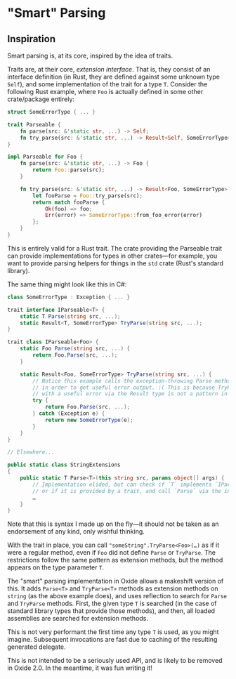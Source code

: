 # "Smart" Parsing

## Inspiration

Smart parsing is, at its core, inspired by the idea of traits.

Traits are, at their core, _extension interface_. That is, they consist of an
interface definition (in Rust, they are defined against some unknown type
`Self`), and some implementation of the trait for a type `T`. Consider the
following Rust example, where `Foo` is actually defined in some other
crate/package entirely:

```rust
struct SomeErrorType { ... }

trait Parseable {
    fn parse(src: &'static str, ...) -> Self;
    fn try_parse(src: &'static str, ...) -> Result<Self, SomeErrorType>;
}

impl Parseable for Foo {
    fn parse(src: &'static str, ...) -> Foo {
        return Foo::parse(src);
    }

    fn try_parse(src: &'static str, ...) -> Result<Foo, SomeErrorType> {
        let fooParse = Foo::try_parse(src);
        return match fooParse {
            Ok(foo) => foo;
            Err(error) => SomeErrorType::from_foo_error(error)
        };   
    }
}
```

This is entirely valid for a Rust trait. The crate providing the Parseable trait
can provide implementations for types in other crates&mdash;for example, you
want to provide parsing helpers for things in the `std` crate (Rust's standard
library).

The same thing might look like this in C#:

```csharp
class SomeErrorType : Exception { ... }

trait interface IParseable<T> {
    static T Parse(string src, ...);
    static Result<T, SomeErrorType> TryParse(string src, ...);
}

trait class IParseable<Foo> {
    static Foo Parse(string src, ...) {
        return Foo.Parse(src, ...);
    }

    static Result<Foo, SomeErrorType> TryParse(string src, ...) {
        // Notice this example calls the exception-throwing Parse method
        // in order to get useful error output. :( This is because TryParse
        // with a useful error via the Result type is not a pattern in .NET.
        try {
            return Foo.Parse(src, ...);
        } catch (Exception e) {
            return new SomeErrorType(e);
        }
    }
}

// Elsewhere...

public static class StringExtensions
{
    public static T Parse<T>(this string src, params object[] args) {
        // Implementation elided, but can check if `T` implements `IParseable<T>`
        // or if it is provided by a trait, and call `Parse` via the interface.
        …
    }
}
```

Note that this is syntax I made up on the fly&mdash;it should not be taken as an
endorsement of any kind, only wishful thinking.

With the trait in place, you can call `"someString".TryParse<Foo>(…)` as if it
were a regular method, even if `Foo` did not define `Parse` or `TryParse`. The
restrictions follow the same pattern as extension methods, but the method
appears on the type parameter `T`.

The "smart" parsing implementation in Oxide allows a makeshift version of this.
It adds `Parse<T>` and `TryParse<T>` methods as extension methods on `string`
(as the above example does), and uses reflection to search for `Parse` and
`TryParse` methods. First, the given type `T` is searched (in the case of
standard library types that provide those methods), and then, all loaded
assemblies are searched for extension methods.

This is not very performant the first time any type `T` is used, as you might
imagine. Subsequent invocations are fast due to caching of the resulting
generated delegate.

This is not intended to be a seriously used API, and is likely to be removed in
Oxide 2.0. In the meantime, it was fun writing it!